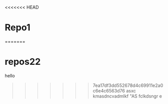 <<<<<<< HEAD
# Repo1
=======
# repos22
hello
>>>>>>> 7ea17df3dd552678d4c69911e2a0c6e4c6563d76
asxc kmasdncvadmlkf
"AS fclkdsngr
e
